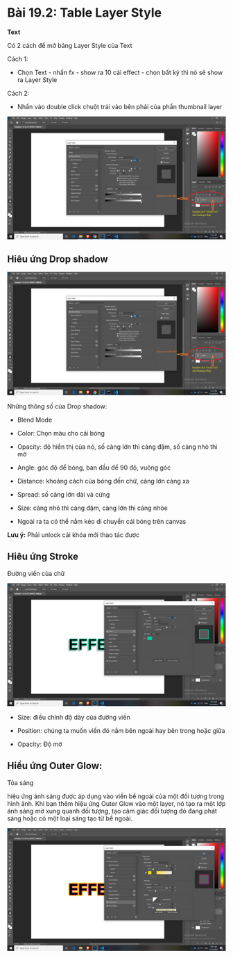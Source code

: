 # Bài 19.2: Table Layer Style

**Text**

Có 2 cách để mở bảng Layer Style của Text

Cách 1:

- Chọn Text - nhấn fx - show ra 10 cái effect - chọn bất kỳ thì nó sẽ show ra Layer Style


Cách 2: 

- Nhấn vào double click chuột trái vào bên phải của phần thumbnail layer

![Cách mở Table layer style](img/Layer_Style.png)

## Hiêu ứng Drop shadow

![Drop shadow](img/Layer_Style.png)

Những thông số của Drop shadow:

- Blend Mode
- Color: Chọn màu cho cái bóng
- Opacity: độ hiển thị của nó, số càng lớn thì càng đậm, số càng nhỏ thì mờ
- Angle: góc độ để bóng, ban đầu để 90 độ, vuông góc
- Distance: khoảng cách của bóng đến chữ, càng lớn càng xa
- Spread: số càng lớn dài và cứng
- Size: càng nhỏ thì càng đậm, càng lớn thì càng nhòe

- Ngoài ra ta có thể nắm kéo di chuyển cái bóng trên canvas

**Lưu ý:** Phải unlock cái khóa mới thao tác được

## Hiêu ứng Stroke

Đường viền của chữ

![Stroke shadow](img/Stroke.png)

- Size: điều chỉnh độ dày của đường viền

- Position: chúng ta muốn viền đó nằm bên ngoài hay bên trong hoặc giữa

- Opacity: Độ mờ


## Hiều ứng Outer Glow:
 
Tỏa sáng

hiệu ứng ánh sáng được áp dụng vào viền bề ngoài của một đối tượng trong hình ảnh. Khi bạn thêm hiệu ứng Outer Glow vào một layer, nó tạo ra một lớp ánh sáng mờ xung quanh đối tượng, tạo cảm giác đối tượng đó đang phát sáng hoặc có một loại sáng tạo từ bề ngoài.

![Outer Glow](img/Outer_Glow.png)

